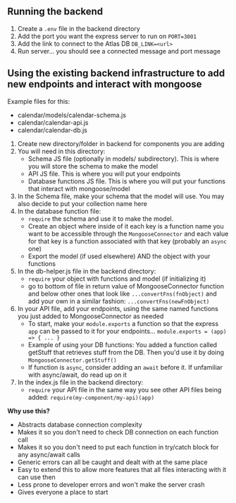 ## Running the backend

1. Create a `.env` file in the backend directory
2. Add the port you want the express server to run on `PORT=3001`
3. Add the link to connect to the Atlas DB `DB_LINK=<url>`
4. Run server... you should see a connected message and port message

## Using the existing backend infrastructure to add new endpoints and interact with mongoose

Example files for this:

- calendar/models/calendar-schema.js
- calendar/calendar-api.js
- calendar/calendar-db.js

1. Create new directory/folder in backend for components you are adding
2. You will need in this directory:
   - Schema JS file (optionally in models/ subdirectory). This is where you will store the schema to make the model
   - API JS file. This is where you will put your endpoints
   - Database functions JS file. This is where you will put your functions that interact with mongoose/model
3. In the Schema file, make your schema that the model will use. You may also decide to put your collection name here
4. In the database function file:
   - `require` the schema and use it to make the model.
   - Create an object where inside of it each key is a function name you want to be accessible through the `MongooseConnector`
     and each value for that key is a function associated with that key (probably an `async` one)
   - Export the model (if used elsewhere) AND the object with your functions
5. In the db-helper.js file in the backend directory:
   - `require` your object with functions and model (if initializing it)
   - go to bottom of file in return value of MongooseConnector function and below other ones that look like `...convertFns(fnObject)`
     and add your own in a similar fashion: `...convertFns(newFnObject)`
6. In your API file, add your endpoints, using the same named functions you just added to MongooseConnector as needed
   - To start, make your `module.exports` a function so that the express `app` can be passed to it for your endpoints... `module.exports = (app) => { ... }`
   - Example of using your DB functions: You added a function called getStuff that retrieves stuff from the DB. Then you'd use it by doing `MongooseConnector.getStuff()`
   - If function is `async`, consider adding an `await` before it. If unfamiliar with async/await, do read up on it
7. In the index.js file in the backend directory:
   - `require` your API file in the same way you see other API files being added: `require(my-component/my-api)(app)`

**Why use this?**

- Abstracts database connection complexity
- Makes it so you don't need to check DB connection on each function call
- Makes it so you don't need to put each function in try/catch block for any async/await calls
- Generic errors can all be caught and dealt with at the same place
- Easy to extend this to allow more features that all files interacting with it can use then
- Less prone to developer errors and won't make the server crash
- Gives everyone a place to start
